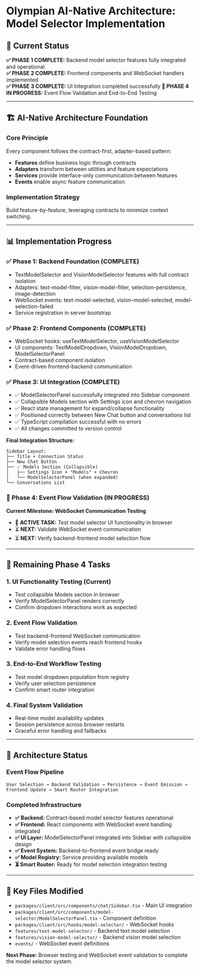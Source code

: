 # Olympian AI-Native Architecture: Model Selector Implementation

## 🎯 Current Status
**✅ PHASE 1 COMPLETE:** Backend model selector features fully integrated and operational  
**✅ PHASE 2 COMPLETE:** Frontend components and WebSocket handlers implemented  
**✅ PHASE 3 COMPLETE:** UI Integration completed successfully
**🔄 PHASE 4 IN PROGRESS:** Event Flow Validation and End-to-End Testing

---

## 🏗️ AI-Native Architecture Foundation

### Core Principle
Every component follows the contract-first, adapter-based pattern:
- **Features** define business logic through contracts
- **Adapters** transform between utilities and feature expectations  
- **Services** provide interface-only communication between features
- **Events** enable async feature communication

### Implementation Strategy
Build feature-by-feature, leveraging contracts to minimize context switching.

---

## 📊 Implementation Progress

### ✅ Phase 1: Backend Foundation (COMPLETE)
- TextModelSelector and VisionModelSelector features with full contract isolation
- Adapters: text-model-filter, vision-model-filter, selection-persistence, image-detection
- WebSocket events: text-model-selected, vision-model-selected, model-selection-failed
- Service registration in server bootstrap

### ✅ Phase 2: Frontend Components (COMPLETE)
- WebSocket hooks: useTextModelSelector, useVisionModelSelector
- UI components: TextModelDropdown, VisionModelDropdown, ModelSelectorPanel
- Contract-based component isolation
- Event-driven frontend-backend communication

### ✅ Phase 3: UI Integration (COMPLETE)
- ✅ ModelSelectorPanel successfully integrated into Sidebar component
- ✅ Collapsible Models section with Settings icon and chevron navigation
- ✅ React state management for expand/collapse functionality
- ✅ Positioned correctly between New Chat button and conversations list
- ✅ TypeScript compilation successful with no errors
- ✅ All changes committed to version control

**Final Integration Structure:**
```
Sidebar Layout:
├── Title + Connection Status  
├── New Chat Button
├── ✅ Models Section (Collapsible)
│   ├── Settings Icon + "Models" + Chevron
│   └── ModelSelectorPanel (when expanded)
└── Conversations List
```

### 🔄 Phase 4: Event Flow Validation (IN PROGRESS)

**Current Milestone: WebSocket Communication Testing**
- 🔄 **ACTIVE TASK:** Test model selector UI functionality in browser
- ⏳ **NEXT:** Validate WebSocket event communication
- ⏳ **NEXT:** Verify backend-frontend model selection flow

---

## 🚀 Remaining Phase 4 Tasks

### 1. UI Functionality Testing (Current)
- Test collapsible Models section in browser
- Verify ModelSelectorPanel renders correctly
- Confirm dropdown interactions work as expected

### 2. Event Flow Validation
- Test backend-frontend WebSocket communication
- Verify model selection events reach frontend hooks
- Validate error handling flows

### 3. End-to-End Workflow Testing
- Test model dropdown population from registry
- Verify user selection persistence
- Confirm smart router integration

### 4. Final System Validation
- Real-time model availability updates
- Session persistence across browser restarts
- Graceful error handling and fallbacks

---

## 🔧 Architecture Status

### Event Flow Pipeline
```
User Selection → Backend Validation → Persistence → Event Emission → Frontend Update → Smart Router Integration
```

### Completed Infrastructure
- **✅ Backend:** Contract-based model selector features operational
- **✅ Frontend:** React components with WebSocket event handling integrated
- **✅ UI Layer:** ModelSelectorPanel integrated into Sidebar with collapsible design
- **✅ Event System:** Backend-to-frontend event bridge ready
- **✅ Model Registry:** Service providing available models
- **⏳ Smart Router:** Ready for model selection integration testing

---

## 📁 Key Files Modified
- `packages/client/src/components/chat/Sidebar.tsx` - Main UI integration
- `packages/client/src/components/model-selector/ModelSelectorPanel.tsx` - Component definition
- `packages/client/src/hooks/model-selector/` - WebSocket hooks
- `features/text-model-selector/` - Backend text model selection
- `features/vision-model-selector/` - Backend vision model selection
- `events/` - WebSocket event definitions

**Next Phase:** Browser testing and WebSocket event validation to complete the model selector system.
